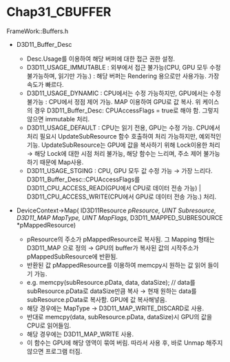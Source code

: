 # Chap31_CBUFFER

FrameWork::Buffers.h

- D3D11_Buffer_Desc
    - Desc.Usage를 이용하여 해당 버퍼에 대한 접근 권한 설정.
    - D3D11_USAGE_IMMUTABLE :  외부에서 접근 불가능(CPU, GPU 모두 수정 불가능하며, 읽기만 가능.) : 해당 버퍼는 Rendering 용으로만 사용가능. 가장 속도가 빠르다.
    - D3D11_USAGE_DYNAMIC : CPU에서는 수정 가능하지만, GPU에서는 수정 불가능 : CPU에서 정점 제어 가능. MAP 이용하여 GPU로 값 복사. 위 케이스의 경우 D3D11_Buffer_Desc: CPUAccessFlags = true로 해야 함. 그렇지 않으면 immutable 처리.
    - D3D11_USAGE_DEFAULT : CPU는 읽기 전용, GPU는 수정 가능. CPU에서 처리 필요시 UpdateSubResource 함수 호출하여 처리 가능하지만, 예외적인 기능. UpdateSubResource는 GPU에 값을 복사하기 위해 Lock이용한 처리 → 해당 Lock에 대한 시점 처리 불가능, 해당 함수는 느리며, 주소 제어 불가능 하기 때문에 Map사용.
    - D3D11_USAGE_STGING : CPU, GPU 모두 값 수정 가능 → 가장 느리다. D3D11_Buffer_Desc::CPUAccessFlags를 D3D11_CPU_ACCESS_READ(GPU에서 CPU로 데이터 전송 가능) | D3D11_CPU_ACCESS_WRITE(CPU에서 GPU로 데이터 전송 가능.) 처리.
    
- DeviceContext→Map( ID3D11Resource *pResource, UINT Subresource,  D3D11_MAP MapType, UINT MapFlags,*  D3D11_MAPPED_SUBRESOURCE *pMappedResource)
    - pResource의 주소가 pMappedResource로 복사됨. 그 Mapping 형태는 D3D11_MAP 으로 정의 → GPU의 buffer가 복사된 값의 시작주소가 pMappedSubResource에 반환됨.
    - 반환된 값 pMappedResource를 이용하여 memcpy시 원하는 값 읽어 들이기 가능.
    - e.g. memcpy(subResource.pData, data, dataSize); // data를 subResource.pData로 dataSize만큼 복사 → 현재 원하는 data를 subResource.pData로 복사함. GPU에 값 복사해넣음.
    - 해당 경우에는 MapType → D3D11_MAP_WRITE_DISCARD로 사용.
    - 반대로 memcpy(data, subResource.pData, dataSize)시 GPU의 값을 CPU로 읽어들임.
    - 해당 경우에는 D3D11_MAP_WRITE 사용.
    - 이 함수는 GPU에 해당 영역이 묶여 버림. 따라서 사용 후, 바로 Unmap 해주지 않으면 프로그램 터짐.